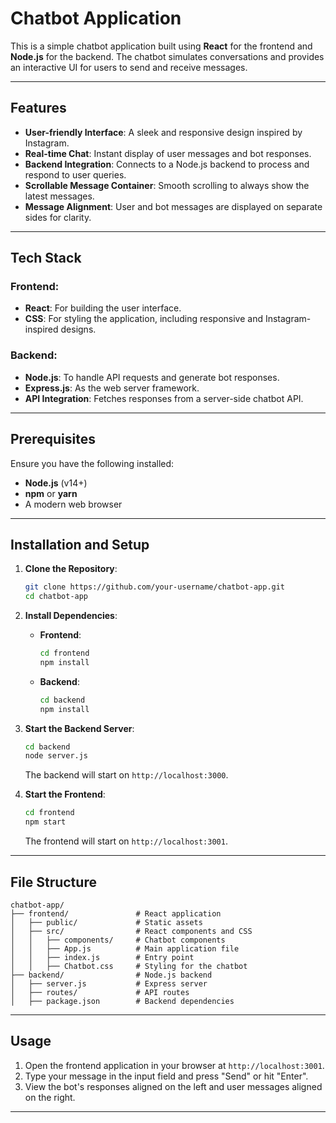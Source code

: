 # Chatbot Application

This is a simple chatbot application built using **React** for the frontend and **Node.js** for the backend. The chatbot simulates conversations and provides an interactive UI for users to send and receive messages.

---

## Features

- **User-friendly Interface**: A sleek and responsive design inspired by Instagram.
- **Real-time Chat**: Instant display of user messages and bot responses.
- **Backend Integration**: Connects to a Node.js backend to process and respond to user queries.
- **Scrollable Message Container**: Smooth scrolling to always show the latest messages.
- **Message Alignment**: User and bot messages are displayed on separate sides for clarity.

---

## Tech Stack

### Frontend:
- **React**: For building the user interface.
- **CSS**: For styling the application, including responsive and Instagram-inspired designs.

### Backend:
- **Node.js**: To handle API requests and generate bot responses.
- **Express.js**: As the web server framework.
- **API Integration**: Fetches responses from a server-side chatbot API.

---

## Prerequisites

Ensure you have the following installed:
- **Node.js** (v14+)
- **npm** or **yarn**
- A modern web browser

---

## Installation and Setup

1. **Clone the Repository**:
   ```bash
   git clone https://github.com/your-username/chatbot-app.git
   cd chatbot-app
   ```

2. **Install Dependencies**:
   - **Frontend**:
     ```bash
     cd frontend
     npm install
     ```
   - **Backend**:
     ```bash
     cd backend
     npm install
     ```

3. **Start the Backend Server**:
   ```bash
   cd backend
   node server.js
   ```
   The backend will start on `http://localhost:3000`.

4. **Start the Frontend**:
   ```bash
   cd frontend
   npm start
   ```
   The frontend will start on `http://localhost:3001`.

---

## File Structure

```plaintext
chatbot-app/
├── frontend/               # React application
│   ├── public/             # Static assets
│   ├── src/                # React components and CSS
│   │   ├── components/     # Chatbot components
│   │   ├── App.js          # Main application file
│   │   ├── index.js        # Entry point
│   │   ├── Chatbot.css     # Styling for the chatbot
├── backend/                # Node.js backend
│   ├── server.js           # Express server
│   ├── routes/             # API routes
│   ├── package.json        # Backend dependencies
```

---

## Usage

1. Open the frontend application in your browser at `http://localhost:3001`.
2. Type your message in the input field and press "Send" or hit "Enter".
3. View the bot's responses aligned on the left and user messages aligned on the right.

---
